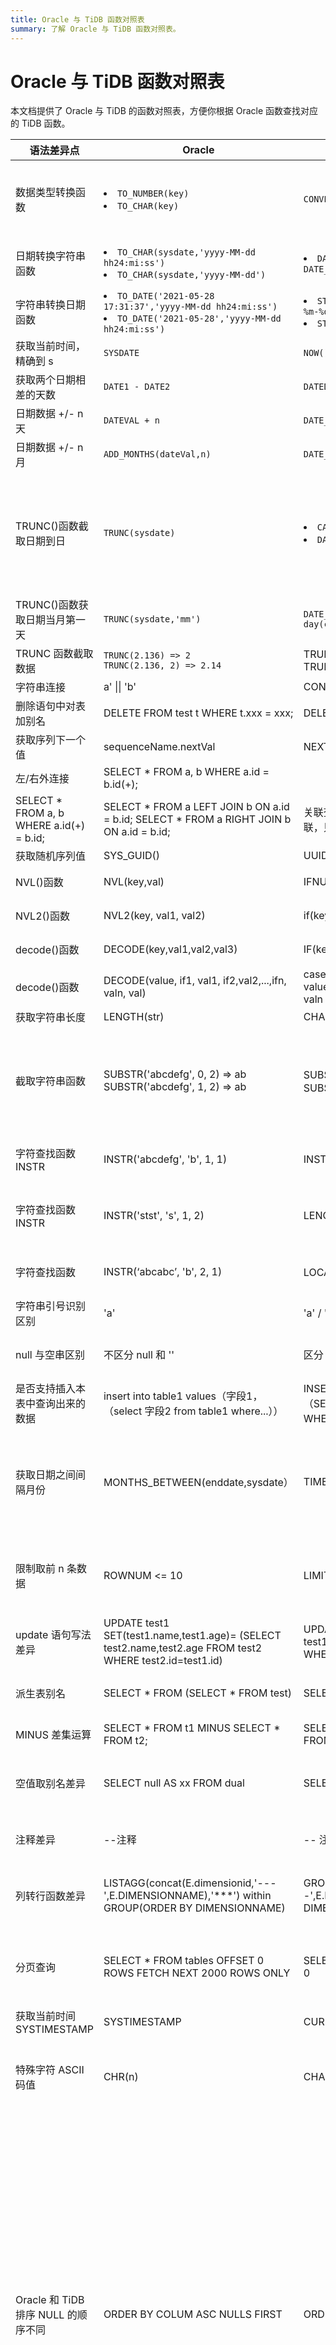 ```yaml
---
title: Oracle 与 TiDB 函数对照表
summary: 了解 Oracle 与 TiDB 函数对照表。
---
```


# Oracle 与 TiDB 函数对照表

本文档提供了 Oracle 与 TiDB 的函数对照表，方便你根据 Oracle 函数查找对应的 TiDB 函数。

| 语法差异点 | Oracle | TiDB  | 说明 |
|---|---|---|---|
| 数据类型转换函数 | <li>`TO_NUMBER(key)`</li> <li>`TO_CHAR(key)`</li> | `CONVERT(key,dataType)` | 转换表字段值数据类型，TiDB 支持 BINARY、CHAR、DATE、DATETIME、TIME、SIGNED INTEGER、UNSIGNED INTEGER、DECIMAL。 |
| 日期转换字符串函数 | <li>`TO_CHAR(sysdate,'yyyy-MM-dd hh24:mi:ss')`</li> <li>`TO_CHAR(sysdate,'yyyy-MM-dd')` </li>      | <li>`DATE_FORMAT(now(),'%Y-%m-%d %H:%i:%s')`</li> `DATE_FORMAT(now(),'%Y-%m-%d')`</li> | 日期类型转换字符型函数，TiDB 的年月日时分秒字符大小写必须严格按要求写。 |
| 字符串转换日期函数 | <li>`TO_DATE('2021-05-28 17:31:37','yyyy-MM-dd hh24:mi:ss')`</li><li>`TO_DATE('2021-05-28','yyyy-MM-dd hh24:mi:ss')` </li> | <li>`STR_TO_DATE('2021-05-28 17:31:37','%Y-%m-%d %H:%i:%s')`</li><li>`STR_TO_DATE('2021-05-28','%Y-%m-%d%T')` </li> | 字符型转换日期型函数，TiDB 的年月日时分秒字符大小写必须严格按要求写。 |
| 获取当前时间，精确到 s | `SYSDATE` | `NOW()` | 获取系统当前时间。 |
| 获取两个日期相差的天数 | `DATE1 - DATE2` | `DATEDIFF(date1, date2)` | 获取 `DATE1 - DATE2` 两个日期之间相差的天数，只能精确到天。 |
| 日期数据 +/- n 天 | `DATEVAL + n` | `DATE_ADD(dateVal,INTERVAL n DAY)` | 日期数据增加 `n` 天，`n` 可为负数 |
| 日期数据 +/- n 月 | `ADD_MONTHS(dateVal,n)`| `DATE_ADD(dateVal,INTERVAL n MONTH)` | 日期数据增加 `n` 月，`n` 可为负数。 |
| TRUNC()函数截取日期到日 | `TRUNC(sysdate)` | <li>`CAST(now() as date)`</li><li>`DATE_FORMAT(now(),'%Y-%m-%d')`</li> | <li>获取时间的（2019-07-26 00:00:00）格式返回值。Oracle 中的 TRUNC(sysdate) 只是截取到日，不会截取到时分秒，而 TiDB 中与之对应的截取日写法是 CAST(now() as date)。</li><li>CAST 与 DATE_FORMAT 结果一致。</li> |
| TRUNC()函数获取日期当月第一天 | `TRUNC(sysdate,'mm')` | `DATE_ADD(curdate(),interval -day(curdate())+1 day)`  | 获取当月第一天。 |
| TRUNC 函数截取数据 | `TRUNC(2.136) => 2`<br> `TRUNC(2.136, 2) => 2.14` | TRUNCATE(2.136, 0) => 2<br> TRUNCATE(2.136, 2) => 2.14 | 数据精度保留，直接截取相应小数位，不涉及四舍五入。 |
| 字符串连接 | a' \|\| 'b' | CONCAT('a', 'b') | 字符串拼接。 |
| 删除语句中对表加别名 | DELETE FROM test t WHERE t.xxx = xxx; | DELETE FROM test  WHERE xxx = xxx; | 删除语句，TiDB 不支持删除语句中对表起别名。 |
| 获取序列下一个值 | sequenceName.nextVal | NEXTVAL(sequenceName) | 获取序列的下一个值。 |
| 左/右外连接 | SELECT \* FROM a, b WHERE a.id = b.id(+);
SELECT \* FROM a, b WHERE a.id(+) = b.id; | SELECT \* FROM a LEFT JOIN b ON a.id = b.id; SELECT \* FROM a RIGHT JOIN b ON a.id = b.id;       | 关联查询时，TiDB 不支持使用 (+) 实现左/右关联，只能通过 left/right join 实现。 |
| 获取随机序列值 | SYS_GUID() | UUID() | 返回一个通用唯一识别码 (UUID)。 |
| NVL()函数 | NVL(key,val) | IFNULL(key,val) | 如果该字段值为空，则返回 val 值，否则返回该字段的值。 |
| NVL2()函数 | NVL2(key, val1, val2)  | if(key is null, val1, val2) | 如果该字段值非 NULL，则返回 val1 值，否则返回 val2 值。       |
| decode()函数 | DECODE(key,val1,val2,val3) | IF(key=val1,val2,val3) | 如果该字段值对于 val1，则返回 val2，反之返回 val3。 |
| decode()函数 | DECODE(value, if1, val1, if2,val2,...,ifn, valn, val) | case when value=if1 then val1 when value=if2 then val2,,,when value=ifn then valn else val end | 当该字段值等于条件 1 时，返回 val1，等于条件 2 时，返回 val2… |
| 获取字符串长度 | LENGTH(str) | CHAR_LENGTH(str) | 获取字符串长度。 |
| 截取字符串函数 | SUBSTR('abcdefg', 0, 2) => ab SUBSTR('abcdefg', 1, 2) => ab | SUBSTRING('abcdefg', 0, 2) => 空 SUBSTRING('abcdefg', 1, 2) => ab | 截取字符串，Oracle 中起始位置 0 与 1 作用一样，TiDB 中 0 开始截取为空，若需从头开始截全，则应从 1 开始，TiDB 支持 SUBSTRING 和 SUBSTR 函数，作用相同，不用修改。但是要注意下标，TiDB 必须从 1 开始。 |
| 字符查找函数 INSTR | INSTR('abcdefg', 'b', 1, 1) | INSTR('abcdefg', 'b') | 字符查找函数。从字符串 ’abcdefg’ 第 1 个字符开始查询，返回 ‘b‘ 字符串第 1 次出现按的位置。 |
| 字符查找函数 INSTR | INSTR('stst', 's', 1, 2) | LENGTH(SUBSTRING_INDEX('stst','s',2))+1 | 字符查找函数。从字符串 'stst' 第一个字符开始查找，返回 's' 字符第 2 次出现的位置，查找非第一次出现的位置时使用。 |
| 字符查找函数 | INSTR(‘abcabc’, 'b', 2, 1) | LOCATE(’b’，'abcabc’,2) | 字符查找函数。从字符串 ’abcabc’ 第 2 个字符开始查询，返回 ‘b‘ 字符串第 1 次出现按的位置。 |
| 字符串引号识别区别 | 'a' | 'a' / "a" | Oracle 只能识别单引号，TiDB 能识别单引号与双引号。 |
| null 与空串区别 | 不区分 null 和 '' | 区分 null 和 '' | Oracle 空串就是 null，TiDB 需要把空串转换为 null 数据。TiDB 中 null 和 '' 是有区别的。 |
| 是否支持插入本表中查询出来的数据 | insert into table1 values（字段1，（select 字段2 from table1 where...）） | INSERT into table1 VALUES（字段1，（SELECT T.字段2 FROM table1 T WHERE...） | TiDB 不支持在同一个表中先查这个表再更新该表。 |
| 获取日期之间间隔月份 | MONTHS_BETWEEN(enddate,sysdate） | TIMESTAMPDIFF (MONTH,sysdate,enddate) |  MONTHS_BETWEEN 函数返回两个日期之间的月份值，可以用 TIMESTAMPDIFF 替换，但是结果上会有误差，TIMESTAMPDIFF 只保留整数月，应该测试后按照业务看是否替换，另外注意参数位置相反。 |
| 限制取前 n 条数据 | ROWNUM <= 10 | LIMIT 10 | 可以使用 LIMIT 等价代替，如：ROWNUM=1 使用 LIMIT 1 替换，hql 方式运行带 LIMIT 的 SQL 语句会出现错误，需要将 HIBERNATE 的运行方式改为 SQL 方式运行。 |
| update 语句写法差异 | UPDATE test1 SET(test1.name,test1.age)= (SELECT test2.name,test2.age FROM test2 WHERE test2.id=test1.id) | UPDATE test1,test2 SET test1.name=test2.name,test1.age=test2.age WHERE test1.id=test2.id | TiDB 在多表更新的时候，需要在 SET 的时候把具体的字段更新关系都列出来。 |
| 派生表别名 | SELECT \* FROM (SELECT \* FROM test) | SELECT \* FROM (SELECT \* FROM test) t | TiDB 多表查询的时候，每一个派生出来的表都必须有一个自己的别名。 |
| MINUS 差集运算 | SELECT \* FROM t1 MINUS SELECT \* FROM t2; | SELECT \* FROM t1 EXCEPT SELECT \* FROM t2; | TiDB 不支持 MINUS，需要改写为 EXCEPT。 |
| 空值取别名差异 | SELECT null AS xx FROM dual | SELECT '' AS xx FROM dual | TiDB 数据库下，SQL 中字段直接为 NULL AS 的，在程序中运行会导致报错，需要改成 ''。NULL 与 '' 在 TiDB 中含义不同。 |
| 注释差异 |  --注释 |  -- 注释 | Oracle 的 -- 后面不需要空格，TiDB 的 -- 后面则需要有一个空格。 |
| 列转行函数差异 | LISTAGG(concat(E.dimensionid,'---',E.DIMENSIONNAME),'***') within GROUP(ORDER BY  DIMENSIONNAME) | GROUP_CONCAT(concat(E.dimensionid,'---',E.DIMENSIONNAME) ORDER BY DIMENSIONNAME SEPARATOR '***') | Oracle 中的 LISTAGG 需要改写为 TiDB 的 GROUP_CONCAT 函数；将一列字段合并为一行并根据 *** 符号进行分割。 |
| 分页查询 | SELECT \* FROM tables OFFSET 0 ROWS FETCH NEXT 2000 ROWS ONLY | SELECT \* FROM tables LIMIT 2000 OFFSET 0 | 分页查询，offset m 表示跳过 m 行数据，FETCH NEXT n ROWS ONLY 表示取 n 条数据，TiDB 使用 LIMIT n OFFSET m 进行等价改写。 |
| 获取当前时间 SYSTIMESTAMP | SYSTIMESTAMP | CURRENT_TIMESTAMP(6) | 获取当前时间，时间值带微秒。 |
| 特殊字符 ASCII 码值 | CHR(n) | CHAR(n) | ASCII 值转换函数，可将 ASCII 值转换为对应的字符, Oracle 中制表符 CHR(9)/换行符 CHR(10)/回车符 CHR(13) 对应 TiDB 中的 CHAR(9)/CHAR(10)/CHAR(13)。 |
| Oracle 和 TiDB 排序 NULL 的顺序不同 | ORDER BY COLUM ASC NULLS FIRST | ORDER BY COLUM ASC | Oracle 实现方式：ORDER BY COLUM ASC 时，NULL 默认被放在最后；ORDER BY COLUM DESC 时，NULL 默认被放在最前。NULLS FIRST 时，强制 NULL 放在最前，非 NULL 的仍然按声明顺序 [ASC\|DESC] 进行排序。NULLS LAST 时，强制 NULL 放在最后，非 NULL 的仍然按声明顺序 [ASC\|DESC] 进行排序。MySQL 和 TiDB 的实现方式：ORDER BY COLUM ASC 时，NULL 默认被放在最前。ORDER BY COLUM DESC 时，NULL 默认被放在最后。`O：SELECT * FROM t1 ORDER BY name NULLS FIRST;` 等价于 `T：SELECT * FROM t1 ORDER BY NAME ;` 。`O：SELECT * FROM t1 ORDER BY name DESC NULLS LAST;` 等价于 `T：SELECT * FROM t1 ORDER BY NAME DESC;`。 `O：SELECT * FROM t1 ORDER BY NAME DESC NULLS FIRST;` 等价于 `T：SELECT * FROM t1 ORDER BY ISNULL(name) DESC, name DESC;`。`O：SELECT * FROM t1 ORDER BY name ASC NULLS LAST;` 等价于 `T：SELECT * FROM t1 ORDER BY ISNULL(name), name;` |
